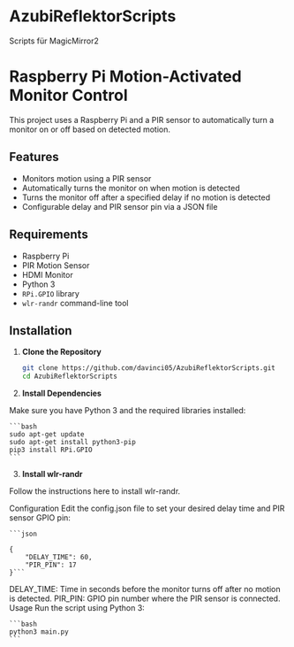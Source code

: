 # AzubiReflektorScripts
Scripts für MagicMirror2

# Raspberry Pi Motion-Activated Monitor Control

This project uses a Raspberry Pi and a PIR sensor to automatically turn a monitor on or off based on detected motion.

## Features

- Monitors motion using a PIR sensor
- Automatically turns the monitor on when motion is detected
- Turns the monitor off after a specified delay if no motion is detected
- Configurable delay and PIR sensor pin via a JSON file

## Requirements

- Raspberry Pi
- PIR Motion Sensor
- HDMI Monitor
- Python 3
- `RPi.GPIO` library
- `wlr-randr` command-line tool

## Installation

1. **Clone the Repository**

    ```bash
    git clone https://github.com/davinci05/AzubiReflektorScripts.git
    cd AzubiReflektorScripts
    ```

2. **Install Dependencies**

Make sure you have Python 3 and the required libraries installed:

    ```bash
    sudo apt-get update
    sudo apt-get install python3-pip
    pip3 install RPi.GPIO
    ```

3. **Install wlr-randr**

Follow the instructions here to install wlr-randr.

Configuration
Edit the config.json file to set your desired delay time and PIR sensor GPIO pin:

    ```json

    {
        "DELAY_TIME": 60,
        "PIR_PIN": 17
    }```

DELAY_TIME: Time in seconds before the monitor turns off after no motion is detected.
PIR_PIN: GPIO pin number where the PIR sensor is connected.
Usage
Run the script using Python 3:


    ```bash
    python3 main.py
    ```

